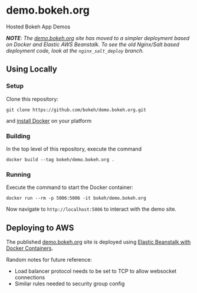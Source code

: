 # demo.bokeh.org

Hosted Bokeh App Demos

***NOTE***: *The [demo.bokeh.org](https://demo.bokeh.org) site has moved to a simpler deployment based on Docker and Elastic AWS Beanstalk. To see the old Nginx/Salt based deployment code, look at the ``nginx_salt_deploy`` branch.*

## Using Locally

### Setup

Clone this repository:
```
git clone https://github.com/bokeh/demo.bokeh.org.git
```
and [install Docker](https://docs.docker.com/install/) on your platform

### Building 

In the top level of this repository, execute the command
```
docker build --tag bokeh/demo.bokeh.org .
```

### Running

Execute the command to start the Docker container:
```
docker run --rm -p 5006:5006 -it bokeh/demo.bokeh.org
```
Now navigate to ``http://localhost:5006`` to interact with the demo site. 

## Deploying to AWS

The published [demo.bokeh.org](https://demo.bokeh.org) site is deployed using [Elastic Beanstalk with Docker Containers](https://docs.aws.amazon.com/elasticbeanstalk/latest/dg/create_deploy_docker.html). 

Random notes for future reference:

* Load balancer protocol needs to be set to TCP to allow websocket connections
* Similar rules needed to security group config

